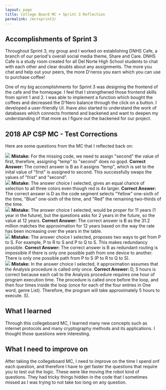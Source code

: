 ```yaml
---
layout: page
title: College Board MC + Sprint 3 Reflection
permalink: /mc+sprint3/
---
```

## Accomplishments of Sprint 3
Throughout Sprint 3, my group and I worked on establishing DNHS Cafe, a branch of our period's overall social media theme, Share and Care. DNHS Cafe is a study room created for all Del Norte High School students to chat with each other and clear doubts about any assignments. The more you chat and help out your peers, the more D'neros you earn which you can use to purchase coffee! 

One of my big accomplishments for Sprint 3 was designing the frontend of the cafe and the homepage. I feel that I strengthened those frontend skills from sprint 1 and 2. I was able to implement a function which bought the coffees and decreased the D'Nero balance through the click on a button. I developed a user-friendly UI. Ihave also started to understand the work of databases which connects frontend and backened and want to deepen my understanding of that more as I figure out the backened for our project.


## 2018 AP CSP MC - Test Corrections

Here are some questions from the MC that I reflected back on:

<img src="{{site.baseurl}}/images/cbq1">
<b>Mistake:</b> For the missing code, we need to assign "second" the value of first, therefore, assigning "temp" to "second" does no gopd.
<b>Correct Answer:</b> The correct answer is B as it assigns "temp", which is set to the inital value of "first" is assigned to second. This successfully swaps the values of "frist" and "second".

<br>

<img src="{{site.baseurl}}/images/cbq2">
<b>Mistake:</b> The answer choice I selected, gives an equal chance of selection to all three colors even though red is 4x larger.
<b>Correct Answer:</b> The correct answer is D as the code segment selects "Yellow" one-sixth of the time, "Blue" one-sixth of the time, and "Red" the remaining two-thirds of the time.

<br>
<img src="{{site.baseurl}}/images/cbq3">
<b>Mistake:</b> The answer choice I selected, would be proper for 11 years (1 year in the future), but the questions asks for 2 years in the future, so the value at 12 years.
<b>Correct Answer:</b> The correct answer is B as the 31.2 million matches the approximation for 12 years based on the way the rate has been increasing over the years in the table.

<br>
<img src="{{site.baseurl}}/images/cbq4">
<b>Mistake:</b> The answer choice I selected, proposes two ways to get from P to S. For example, P to R to S and P to Q to S. This makes redundancy possible.
<b>Correct Answer:</b> The correct answer is B as redundant routing is impossible if there is only one possible path from one device to another. There is only one possible path from P to S (P to R to Q to S).

<br>
<img src="{{site.baseurl}}/images/cbq5">
<b>Mistake:</b> In the answer choice I selected, it approximation assumes that the Analysis procedure is called only once.
<b>Correct Answer:</b> D, 5 hours is correct because each call to the Analysis procedure requires one hour of program execution time. The procedure is called once before the loop, and then four times inside the loop (once for each of the four entries in One word, genre List). Therefore, the program will take approximately 5 hours to execute. S).

## What I learned
Through this collegeboard MC, I learned many new concepts such as internet protocols and many cryptography methods and its applications. I thought those questions were interesting.

## What I need to improve on
After taking the collegeboard MC, I need to improve on the time I spend onf each question, and therefore I have to get faster the questions that require you to test out the logic. These were like moving the robot kind of questions. They had tricky things hidden in the code that I sometimes missed as I was trying to not take too long on any question.


